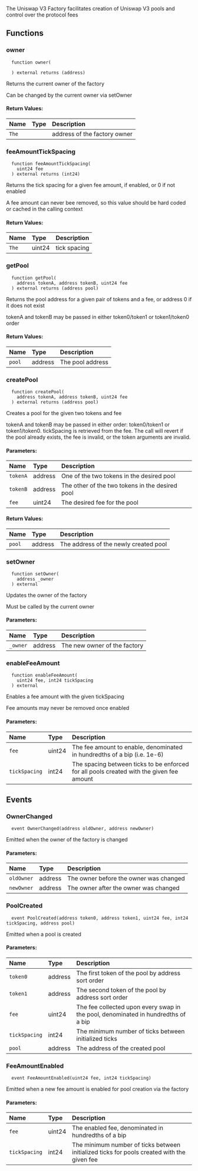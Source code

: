 The Uniswap V3 Factory facilitates creation of Uniswap V3 pools and control over the protocol fees


## Functions
### owner
```solidity
  function owner(
    
  ) external returns (address)
```
Returns the current owner of the factory

Can be changed by the current owner via setOwner


#### Return Values:
| Name                           | Type          | Description                                                                  |
| :----------------------------- | :------------ | :--------------------------------------------------------------------------- |
|`The`|  | address of the factory owner
### feeAmountTickSpacing
```solidity
  function feeAmountTickSpacing(
    uint24 fee
  ) external returns (int24)
```
Returns the tick spacing for a given fee amount, if enabled, or 0 if not enabled

A fee amount can never bee removed, so this value should be hard coded or cached in the calling context


#### Return Values:
| Name                           | Type          | Description                                                                  |
| :----------------------------- | :------------ | :--------------------------------------------------------------------------- |
|`The`| uint24 | tick spacing
### getPool
```solidity
  function getPool(
    address tokenA, address tokenB, uint24 fee
  ) external returns (address pool)
```
Returns the pool address for a given pair of tokens and a fee, or address 0 if it does not exist

tokenA and tokenB may be passed in either token0/token1 or token1/token0 order


#### Return Values:
| Name                           | Type          | Description                                                                  |
| :----------------------------- | :------------ | :--------------------------------------------------------------------------- |
|`pool`| address | The pool address
### createPool
```solidity
  function createPool(
    address tokenA, address tokenB, uint24 fee
  ) external returns (address pool)
```
Creates a pool for the given two tokens and fee

tokenA and tokenB may be passed in either order: token0/token1 or token1/token0. tickSpacing is retrieved
from the fee. The call will revert if the pool already exists, the fee is invalid, or the token arguments
are invalid.

#### Parameters:
| Name | Type | Description                                                          |
| :--- | :--- | :------------------------------------------------------------------- |
|`tokenA` | address | One of the two tokens in the desired pool
|`tokenB` | address | The other of the two tokens in the desired pool
|`fee` | uint24 | The desired fee for the pool

#### Return Values:
| Name                           | Type          | Description                                                                  |
| :----------------------------- | :------------ | :--------------------------------------------------------------------------- |
|`pool`| address | The address of the newly created pool
### setOwner
```solidity
  function setOwner(
    address _owner
  ) external
```
Updates the owner of the factory

Must be called by the current owner

#### Parameters:
| Name | Type | Description                                                          |
| :--- | :--- | :------------------------------------------------------------------- |
|`_owner` | address | The new owner of the factory

### enableFeeAmount
```solidity
  function enableFeeAmount(
    uint24 fee, int24 tickSpacing
  ) external
```
Enables a fee amount with the given tickSpacing

Fee amounts may never be removed once enabled

#### Parameters:
| Name | Type | Description                                                          |
| :--- | :--- | :------------------------------------------------------------------- |
|`fee` | uint24 | The fee amount to enable, denominated in hundredths of a bip (i.e. 1e-6)
|`tickSpacing` | int24 | The spacing between ticks to be enforced for all pools created with the given fee amount

## Events
### OwnerChanged
```solidity
  event OwnerChanged(address oldOwner, address newOwner)
```
Emitted when the owner of the factory is changed


#### Parameters:
| Name                           | Type          | Description                                    |
| :----------------------------- | :------------ | :--------------------------------------------- |
|`oldOwner`| address | The owner before the owner was changed
|`newOwner`| address | The owner after the owner was changed
### PoolCreated
```solidity
  event PoolCreated(address token0, address token1, uint24 fee, int24 tickSpacing, address pool)
```
Emitted when a pool is created


#### Parameters:
| Name                           | Type          | Description                                    |
| :----------------------------- | :------------ | :--------------------------------------------- |
|`token0`| address | The first token of the pool by address sort order
|`token1`| address | The second token of the pool by address sort order
|`fee`| uint24 | The fee collected upon every swap in the pool, denominated in hundredths of a bip
|`tickSpacing`| int24 | The minimum number of ticks between initialized ticks
|`pool`| address | The address of the created pool
### FeeAmountEnabled
```solidity
  event FeeAmountEnabled(uint24 fee, int24 tickSpacing)
```
Emitted when a new fee amount is enabled for pool creation via the factory


#### Parameters:
| Name                           | Type          | Description                                    |
| :----------------------------- | :------------ | :--------------------------------------------- |
|`fee`| uint24 | The enabled fee, denominated in hundredths of a bip
|`tickSpacing`| int24 | The minimum number of ticks between initialized ticks for pools created with the given fee
